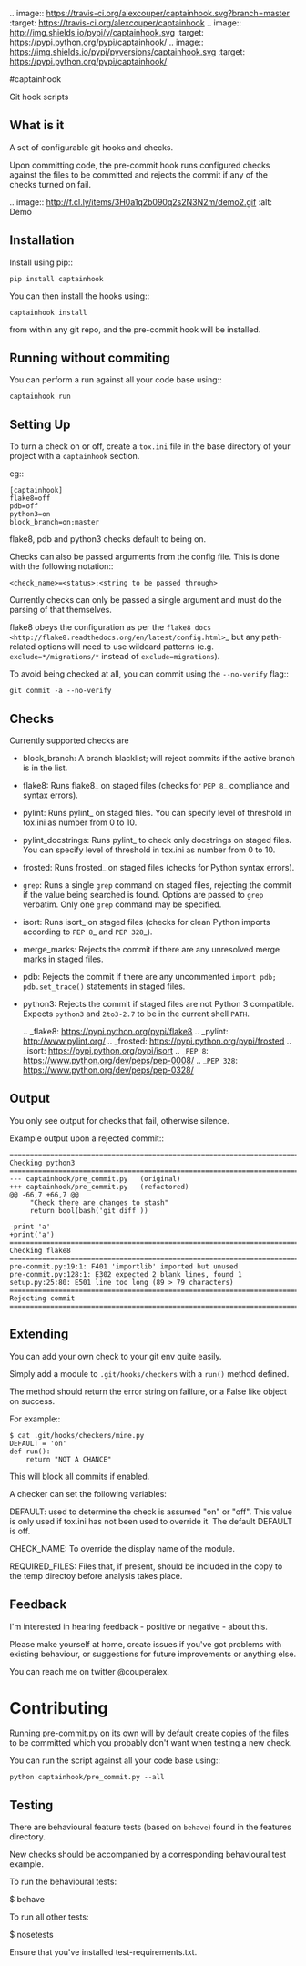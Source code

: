 .. image:: https://travis-ci.org/alexcouper/captainhook.svg?branch=master
    :target: https://travis-ci.org/alexcouper/captainhook
.. image:: http://img.shields.io/pypi/v/captainhook.svg
    :target: https://pypi.python.org/pypi/captainhook/
.. image:: https://img.shields.io/pypi/pyversions/captainhook.svg
    :target: https://pypi.python.org/pypi/captainhook/

#captainhook

Git hook scripts

## What is it

A set of configurable git hooks and checks.

Upon committing code, the pre-commit hook runs configured checks against the
files to be committed and rejects the commit if any of the checks turned on fail.

.. image:: http://f.cl.ly/items/3H0a1q2b090q2s2N3N2m/demo2.gif
    :alt: Demo

## Installation

Install using pip::

    pip install captainhook

You can then install the hooks using::

    captainhook install

from within any git repo, and the pre-commit hook will be installed.

## Running without commiting

You can perform a run against all your code base using::

    captainhook run


## Setting Up

To turn a check on or off, create a ``tox.ini`` file
in the base directory of your project with a ``captainhook`` section.

eg::


    [captainhook]
    flake8=off
    pdb=off
    python3=on
    block_branch=on;master


flake8, pdb and python3 checks default to being on.

Checks can also be passed arguments from the config file. This is done with
the following notation::

    <check_name>=<status>;<string to be passed through>

Currently checks can only be passed a single argument and must do the parsing
of that themselves.

flake8 obeys the configuration as per the
`flake8 docs <http://flake8.readthedocs.org/en/latest/config.html>`_ but any
path-related options will need to use wildcard patterns (e.g.
`exclude=*/migrations/*` instead of `exclude=migrations`).

To avoid being checked at all, you can commit using the ``--no-verify`` flag::

    git commit -a --no-verify


## Checks

Currently supported checks are

- block_branch: A branch blacklist; will reject commits if the active branch is
  in the list.

- flake8: Runs flake8_ on staged files (checks for `PEP 8`_ compliance and
  syntax errors).

- pylint: Runs pylint_ on staged files. You can specify level of threshold
  in tox.ini as number from 0 to 10.

- pylint_docstrings: Runs pylint_ to check only docstrings on staged files.
  You can specify level of threshold in tox.ini as number from 0 to 10.

- frosted: Runs frosted_ on staged files (checks for Python syntax errors).

- ``grep``: Runs a single ``grep`` command on staged files, rejecting the
  commit if the value being searched is found. Options are passed to ``grep``
  verbatim. Only one ``grep`` command may be specified.

- isort: Runs isort_ on staged files (checks for clean Python imports according
  to `PEP 8`_ and `PEP 328`_).

- merge_marks: Rejects the commit if there are any unresolved merge marks in
  staged files.

- pdb: Rejects the commit if there are any uncommented ``import pdb;
  pdb.set_trace()`` statements in staged files.

- python3: Rejects the commit if staged files are not Python 3 compatible.
  Expects ``python3`` and ``2to3-2.7`` to be in the current shell ``PATH``.

  .. _flake8: https://pypi.python.org/pypi/flake8
  .. _pylint: http://www.pylint.org/
  .. _frosted: https://pypi.python.org/pypi/frosted
  .. _isort: https://pypi.python.org/pypi/isort
  .. _`PEP 8`: https://www.python.org/dev/peps/pep-0008/
  .. _`PEP 328`: https://www.python.org/dev/peps/pep-0328/

## Output

You only see output for checks that fail, otherwise silence.

Example output upon a rejected commit::


    ===============================================================================
    Checking python3
    ===============================================================================
    --- captainhook/pre_commit.py   (original)
    +++ captainhook/pre_commit.py   (refactored)
    @@ -66,7 +66,7 @@
         "Check there are changes to stash"
         return bool(bash('git diff'))

    -print 'a'
    +print('a')
    ===============================================================================
    Checking flake8
    ===============================================================================
    pre-commit.py:19:1: F401 'importlib' imported but unused
    pre-commit.py:128:1: E302 expected 2 blank lines, found 1
    setup.py:25:80: E501 line too long (89 > 79 characters)
    ===============================================================================
    Rejecting commit
    ===============================================================================


## Extending

You can add your own check to your git env quite easily.

Simply add a module to ``.git/hooks/checkers`` with a ``run()`` method defined.

The method should return the error string on faillure, or a False like object
on success.

For example::

    $ cat .git/hooks/checkers/mine.py
    DEFAULT = 'on'
    def run():
        return "NOT A CHANCE"

This will block all commits if enabled.

A checker can set the following variables:

DEFAULT: used to determine the check is assumed "on" or "off". This value is
only used if tox.ini has not been used to override it. The default DEFAULT is
off.

CHECK_NAME: To override the display name of the module.

REQUIRED_FILES: Files that, if present, should be included in the copy to the
temp directoy before analysis takes place.

## Feedback

I'm interested in hearing feedback - positive or negative - about this.

Please make yourself at home, create issues if you've got problems with existing behaviour, or suggestions for future improvements or anything else.

You can reach me on twitter @couperalex.

# Contributing

Running pre-commit.py on its own will by default create copies of the files to
be committed which you probably don't want when testing a new check.

You can run the script against all your code base using::

    python captainhook/pre_commit.py --all


## Testing

There are behavioural feature tests (based on ``behave``) found in the features
directory.

New checks should be accompanied by a corresponding behavioural test example.

To run the behavioural tests:

$ behave

To run all other tests:

$ nosetests

Ensure that you've installed test-requirements.txt.

